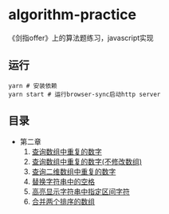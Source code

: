 # algorithm-practice
《剑指offer》上的算法题练习，javascript实现

## 运行

```shell
yarn # 安装依赖
yarn start # 运行browser-sync启动http server
```

## 目录

- 第二章
    1. [查询数组中重复的数字](https://github.com/xlkang/algorithm-practice/blob/master/main/findRepeatNum.js)
    2. [查询数组中重复的数字(不修改数组)](https://github.com/xlkang/algorithm-practice/blob/master/main/findRepeatNumDontModify.js)
    3. [查询二维数组中重复的数字](https://github.com/xlkang/algorithm-practice/blob/master/main/findTwoDigitArray.js)
    4. [替换字符串中的空格](https://github.com/xlkang/algorithm-practice/blob/master/main/replaceSpaceOfString.js)
    5. [高亮显示字符串中指定区间字符](https://github.com/xlkang/algorithm-practice/blob/master/main/highlightWordOfString.js)
    6. [合并两个排序的数组](https://github.com/xlkang/algorithm-practice/blob/master/main/combineSortedArrays.js)
